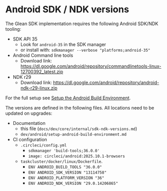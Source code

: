 # Android SDK / NDK versions

The Glean SDK implementation requires the following Android SDK/NDK tooling:

* SDK API 35
    * Look for `android-35` in the SDK manager
    * or install with: `sdkmanager --verbose "platforms;android-35"`
* Android Command line tools
    * Download link: <https://dl.google.com/android/repository/commandlinetools-linux-12700392_latest.zip>
* NDK r29
    * Download link: <https://dl.google.com/android/repository/android-ndk-r29-linux.zip>

For the full setup see [Setup the Android Build Environment](setup-android-build-environment.html).

The versions are defined in the following files.
All locations need to be updated on upgrades:

* Documentation
    * this file (`docs/dev/core/internal/sdk-ndk-versions.md`)
    * `dev/android/setup-android-build-environment.md`
* CI configuration
    * `.circleci/config.yml`
        * `sdkmanager 'build-tools;36.0.0'`
        * `image: circleci/android:2025.10.1-browsers`
    * `taskcluster/docker/linux/Dockerfile`.
        * `ENV ANDROID_BUILD_TOOLS "36.0.0"`
        * `ENV ANDROID_SDK_VERSION "13114758"`
        * `ENV ANDROID_PLATFORM_VERSION "36"`
        * `ENV ANDROID_NDK_VERSION "29.0.14206865"`
